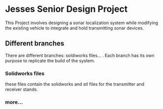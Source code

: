 # Jesses Senior Design Project
This Project involves designing a sonar localization system while modifying the existing vehicle to integrate and hold transmitting sonar devices.
## Different branches
There are different branches: soldiworks files... . Each branch has its own purpose to replicate the build of the system.
### Solidworks files
these files contain the solidworks and stl files for the transmitter and receiver stands.
### more...
